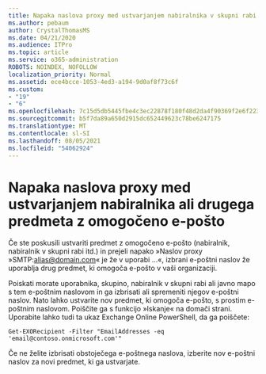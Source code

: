 ```yaml
---
title: Napaka naslova proxy med ustvarjanjem nabiralnika v skupni rabi
ms.author: pebaum
author: CrystalThomasMS
ms.date: 04/21/2020
ms.audience: ITPro
ms.topic: article
ms.service: o365-administration
ROBOTS: NOINDEX, NOFOLLOW
localization_priority: Normal
ms.assetid: ece4bcce-1053-4ed3-a194-9d0af8f73c6f
ms.custom:
- "19"
- "6"
ms.openlocfilehash: 7c15d5db5445fbe4c3ec22878f180f48d2da4f90369f2e6f223916646eb19c12
ms.sourcegitcommit: b5f7da89a650d2915dc652449623c78be6247175
ms.translationtype: MT
ms.contentlocale: sl-SI
ms.lasthandoff: 08/05/2021
ms.locfileid: "54062924"
---
```

# <a name="proxy-address-error-while-creating-a-mailbox-or-other-email-enabled-object"></a>Napaka naslova proxy med ustvarjanjem nabiralnika ali drugega predmeta z omogočeno e-pošto

Če ste poskusili ustvariti predmet z omogočeno e-pošto (nabiralnik, nabiralnik v skupni rabi itd.) in prejeli napako »Naslov proxy »SMTP:alias@domain.com« je že v uporabi ...«, izbrani e-poštni naslov že uporablja drug predmet, ki omogoča e-pošto v vaši organizaciji.
  
Poiskati morate uporabnika, skupino, nabiralnik v skupni rabi ali javno mapo s tem e-poštnim naslovom in ga izbrisati ali spremeniti njegov e-poštni naslov. Nato lahko ustvarite nov predmet, ki omogoča e-pošto, s prostim e-poštnim naslovom. Poiščite ga s funkcijo »Iskanje« na domači strani. Uporabite lahko tudi ta ukaz Exchange Online PowerShell, da ga poiščete:

`
    Get-EXORecipient -Filter "EmailAddresses -eq 'email@contoso.onmicrosoft.com'"
`
  
Če ne želite izbrisati obstoječega e-poštnega naslova, izberite nov e-poštni naslov za novi predmet, ki ga ustvarjate.
  